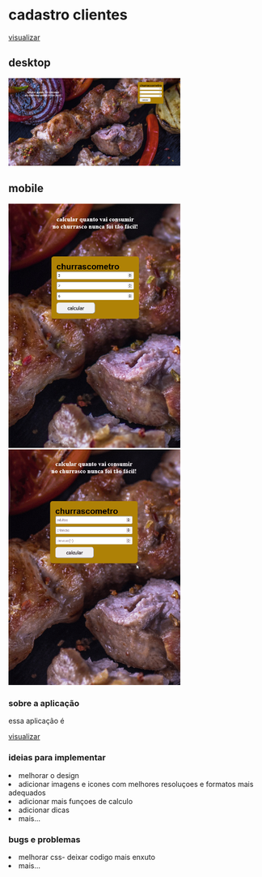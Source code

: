 # cadastro clientes

<a href="https://vilmar-moreira-souza.github.io/" target="blank">visualizar</a>
<h2>desktop</h2>
<img src="./imagens/Captura1.png" width="340" alt="print da tela">
<h2>mobile</h2>
<img src="./imagens/Captura0.png" width="340" alt="print da tela">
<br>
<img src="./imagens/churras.gif" width="340" alt="gif">


<h3>sobre a aplicação</h3>


<p>essa aplicação é </p>

 <a href="https://vilmar-moreira-souza.github.io/" target="blank">visualizar </a>
 

<h3>ideias para implementar</h3>

 <li>melhorar o design</li>
<li> adicionar imagens e icones com melhores resoluçoes e formatos mais adequados</li>
<li> adicionar mais funçoes de calculo</li>
<li> adicionar dicas </li>
<li> mais...</li>

<h3>bugs e problemas</h3>

<li>melhorar css- deixar codigo mais enxuto  </li>
<li> mais...</li>
